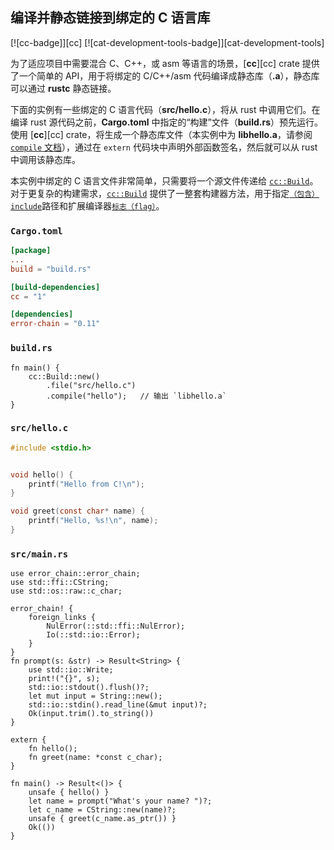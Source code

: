 ## 编译并静态链接到绑定的 C 语言库

<!--
> [development_tools/build_tools/cc-bundled-static.md](https://github.com/rust-lang-nursery/rust-cookbook/blob/master/src/development_tools/build_tools/cc-bundled-static.md)
> <br />
> commit 203b1085212a7b857d9a29bdc6a763515e77e0f9 - 2020.06.08
-->

[![cc-badge]][cc] [![cat-development-tools-badge]][cat-development-tools]

为了适应项目中需要混合 C、C++，或 asm 等语言的场景，[**cc**][cc] crate 提供了一个简单的 API，用于将绑定的 C/C++/asm 代码编译成静态库（**.a**），静态库可以通过 **rustc** 静态链接。

下面的实例有一些绑定的 C 语言代码（**src/hello.c**），将从 rust 中调用它们。在编译 rust 源代码之前，**Cargo.toml** 中指定的“构建”文件（**build.rs**）预先运行。使用 [**cc**][cc] crate，将生成一个静态库文件（本实例中为 **libhello.a**，请参阅 [`compile` 文档][cc-build-compile]），通过在 `extern` 代码块中声明外部函数签名，然后就可以从 rust 中调用该静态库。

本实例中绑定的 C 语言文件非常简单，只需要将一个源文件传递给 [`cc::Build`][cc-build]。对于更复杂的构建需求，[`cc::Build`][cc-build] 提供了一整套构建器方法，用于指定[`（包含）include`][cc-build-include]路径和扩展编译器[`标志（flag）`][cc-build-flag]。

### `Cargo.toml`

```toml
[package]
...
build = "build.rs"

[build-dependencies]
cc = "1"

[dependencies]
error-chain = "0.11"
```

### `build.rs`

```rust,edition2018,no_run
fn main() {
    cc::Build::new()
        .file("src/hello.c")
        .compile("hello");   // 输出 `libhello.a`
}
```

### `src/hello.c`

```c
#include <stdio.h>


void hello() {
    printf("Hello from C!\n");
}

void greet(const char* name) {
    printf("Hello, %s!\n", name);
}
```

### `src/main.rs`

```rust,edition2018,ignore
use error_chain::error_chain;
use std::ffi::CString;
use std::os::raw::c_char;

error_chain! {
    foreign_links {
        NulError(::std::ffi::NulError);
        Io(::std::io::Error);
    }
}
fn prompt(s: &str) -> Result<String> {
    use std::io::Write;
    print!("{}", s);
    std::io::stdout().flush()?;
    let mut input = String::new();
    std::io::stdin().read_line(&mut input)?;
    Ok(input.trim().to_string())
}

extern {
    fn hello();
    fn greet(name: *const c_char);
}

fn main() -> Result<()> {
    unsafe { hello() }
    let name = prompt("What's your name? ")?;
    let c_name = CString::new(name)?;
    unsafe { greet(c_name.as_ptr()) }
    Ok(())
}
```

[`cc::Build::define`]: https://docs.rs/cc/*/cc/struct.Build.html#method.define
[`Option`]: https://doc.rust-lang.org/std/option/enum.Option.html
[cc-build-compile]: https://docs.rs/cc/*/cc/struct.Build.html#method.compile
[cc-build-cpp]: https://docs.rs/cc/*/cc/struct.Build.html#method.cpp
[cc-build-flag]: https://docs.rs/cc/*/cc/struct.Build.html#method.flag
[cc-build-include]: https://docs.rs/cc/*/cc/struct.Build.html#method.include
[cc-build]: https://docs.rs/cc/*/cc/struct.Build.html
